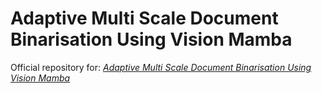 # Adaptive Multi Scale Document Binarisation Using Vision Mamba
Official repository for: *[Adaptive Multi Scale Document Binarisation Using Vision Mamba](https://arxiv.org/abs/2410.22811)*

